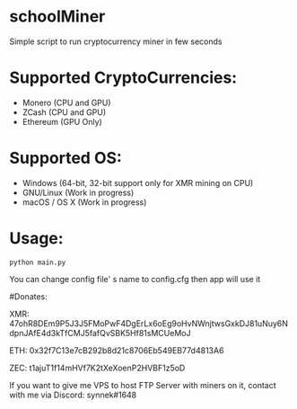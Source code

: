 # schoolMiner
Simple script to run cryptocurrency miner in few seconds

# Supported CryptoCurrencies:
* Monero (CPU and GPU)
* ZCash (CPU and GPU)
* Ethereum (GPU Only)

# Supported OS:
* Windows (64-bit, 32-bit support only for XMR mining on CPU)
* GNU/Linux (Work in progress)
* macOS / OS X (Work in progress)

# Usage:
```
python main.py
```
You can change config file' s name to config.cfg then app will use it

#Donates:

XMR: 47ohR8DEm9P5J3J5FMoPwF4DgErLx6oEg9oHvNWnjtwsGxkDJ81uNuy6NdpnJAfE4d3kTfCMJ5fafQvSBK5Hf81sMCUeMoJ

ETH: 0x32f7C13e7cB292b8d21c8706Eb549EB77d4813A6

ZEC: t1ajuT1f14mHVf7K2tXeXoenP2HVBF1z5oD

If you want to give me VPS to host FTP Server with miners on it, contact with me via Discord: synnek#1648